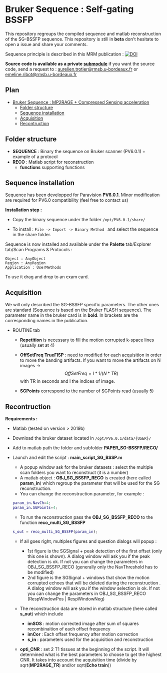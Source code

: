 # Bruker Sequence : Self-gating BSSFP

This repository regroups the compiled sequence and matlab reconstruction of the SG-BSSFP sequence. This repository is still in **beta** don't hesitate to open a issue and share your comments.



Sequence principle is described in this MRM publication :  [![DOI](https://zenodo.org/badge/DOI/10.1002/jmri.24688.svg)](https://doi.org/10.1002/jmri.24688)

**Source code is available as a private [submodule](https://github.com/CRMSB/SEQ_BRUKER_e_SGTFisp/)** if you want the source code, send a request to : <aurelien.trotier@rmsb.u-bordeaux.fr> or <emeline.ribot@rmsb.u-bordeaux.fr> 



## Plan

- [Bruker Sequence : MP2RAGE + Compressed Sensing acceleration](#bruker-sequence--mp2rage--compressed-sensing-acceleration)
  - [Folder structure](#folder-structure)
  - [Sequence installation](#sequence-installation)
  - [Acquisition](#acquisition)
  - [Recontruction](#recontruction)

## Folder structure

* **SEQUENCE** : Binary the sequence on Bruker scanner (PV6.0.1) + example of a protocol
* **RECO** : Matlab script for reconstruction
  * **functions** supporting functions

## Sequence installation

Sequence has been developped for Paravision **PV6.0.1**. Minor modification are required for PV6.0 compatibility (feel free to contact us)

**Installation step :**

* Copy the binary sequence under the folder
  `/opt/PV6.0.1/share/`

* To install : `File -> Import -> Binary Method ` and select the sequence in the share folder.


Sequence is now installed and available under the **Palette** tab/Explorer tab/Scan Programs & Protocols :

```
Object : AnyObject
Region : AnyRegion
Application : UserMethods
```

To use it drag and drop to an exam card.

## Acquisition

We will only described the SG-BSSFP specific parameters. The other ones are standard (Sequence is based on the Bruker FLASH sequence). The parameter name in the bruker card is in **bold**. In brackets are the corresponding names in the publication.

* ROUTINE tab


  * **Repetition** is necessary to fill the motion corrupted k-space lines (usually set at 4)

  * **OffSetFreq TrueFISP**  : need to modified for each acquisition in order to move the banding artifacts. If you want to move the artifacts on N images -> $$OffSetFreq = I*1/(N*TR)$$ with TR in seconds and I the indices of image.

  * **SGPoints** correspond to the number of SGPoints read (usually 5)

## Recontruction

**Requirements :**

* Matlab (tested on version > 2019b)

* Download the bruker dataset located in `/opt/PV6.0.1/data/{USER}/`

* Add to matlab path the folder and subfolder  **PAPER_SG-BSSFP/RECO/**

* Launch and edit the script : **main_script_SG_BSSP.m**

  * A popup window ask for the bruker datasets : select the multiple scan folders you want to reconstruct (it is a number)
  * A matlab object : **OBJ_SG_BSSFP_RECO** is created (here called **param_in**) which regroup the parameter that will be used for the SG reconstruction.
  * You can change the reconstruction parameter, for example :

  ```matlab
  param_in.NavCh=4;
  param_in.SGPoints=4;
  ```

  * To run the reconstruction pass the **OBJ_SG_BSSFP_RECO** to the function **reco_multi_SG_BSSFP**

  ```matlab
  s_out = reco_multi_SG_BSSFP(param_in);
  ```

  * If all goes right, multiples figures and question dialogs will popup :
    * 1st figure is the SGSignal + peak detection of the first offset (only this one is shown). A dialog window will ask you if the peak detection is ok. If not you can change the parameters in OBJ_SG_BSSFP_RECO (generally only the NavThreshold has to be modified)
    * 2nd figure is the SGSignal + windows that show the motion corrupted echoes that will be deleted during the reconstruction . A dialog window will ask you if the window selection is ok. If not you can change the parameters in OBJ_SG_BSSFP_RECO (RespWindowPos | RespWindowNeg)
   
  * The reconstruction data are stored in matlab structure (here called **s_out**) which include
    * **imSOS** : motion corrected image after sum of squares recombinaition of each offset frequency
    * **imCor** : Each offset frequency after motion correction
    * **s_in** : parameters used for the acquisition and reconstruction

  * **opti_CNR** : set 2 T1 tissues at the beginning of the script. It will determined what is the best parameters to choose to get the highest CNR. It takes into account the acquisition time (divide by sqrt(**MP2RAGE_TR**) and/or sqrt(**Echo train**))
